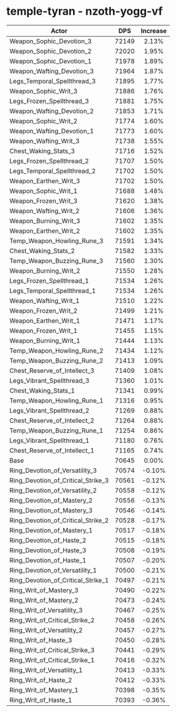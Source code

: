 # temple-tyran - nzoth-yogg-vf
| Actor | DPS | Increase |
|---|:---:|:---:|
|Weapon_Sophic_Devotion_3|72149|2.13%|
|Weapon_Sophic_Devotion_2|72020|1.95%|
|Weapon_Sophic_Devotion_1|71978|1.89%|
|Weapon_Wafting_Devotion_3|71964|1.87%|
|Legs_Temporal_Spellthread_3|71895|1.77%|
|Weapon_Sophic_Writ_3|71886|1.76%|
|Legs_Frozen_Spellthread_3|71881|1.75%|
|Weapon_Wafting_Devotion_2|71853|1.71%|
|Weapon_Sophic_Writ_2|71774|1.60%|
|Weapon_Wafting_Devotion_1|71773|1.60%|
|Weapon_Wafting_Writ_3|71738|1.55%|
|Chest_Waking_Stats_3|71716|1.52%|
|Legs_Frozen_Spellthread_2|71707|1.50%|
|Legs_Temporal_Spellthread_2|71702|1.50%|
|Weapon_Earthen_Writ_3|71702|1.50%|
|Weapon_Sophic_Writ_1|71688|1.48%|
|Weapon_Frozen_Writ_3|71620|1.38%|
|Weapon_Wafting_Writ_2|71606|1.36%|
|Weapon_Burning_Writ_3|71602|1.35%|
|Weapon_Earthen_Writ_2|71602|1.35%|
|Temp_Weapon_Howling_Rune_3|71591|1.34%|
|Chest_Waking_Stats_2|71582|1.33%|
|Temp_Weapon_Buzzing_Rune_3|71560|1.30%|
|Weapon_Burning_Writ_2|71550|1.28%|
|Legs_Frozen_Spellthread_1|71534|1.26%|
|Legs_Temporal_Spellthread_1|71534|1.26%|
|Weapon_Wafting_Writ_1|71510|1.22%|
|Weapon_Frozen_Writ_2|71499|1.21%|
|Weapon_Earthen_Writ_1|71471|1.17%|
|Weapon_Frozen_Writ_1|71455|1.15%|
|Weapon_Burning_Writ_1|71444|1.13%|
|Temp_Weapon_Howling_Rune_2|71434|1.12%|
|Temp_Weapon_Buzzing_Rune_2|71413|1.09%|
|Chest_Reserve_of_Intellect_3|71409|1.08%|
|Legs_Vibrant_Spellthread_3|71360|1.01%|
|Chest_Waking_Stats_1|71341|0.99%|
|Temp_Weapon_Howling_Rune_1|71316|0.95%|
|Legs_Vibrant_Spellthread_2|71269|0.88%|
|Chest_Reserve_of_Intellect_2|71264|0.88%|
|Temp_Weapon_Buzzing_Rune_1|71254|0.86%|
|Legs_Vibrant_Spellthread_1|71180|0.76%|
|Chest_Reserve_of_Intellect_1|71165|0.74%|
|Base|70645|0.00%|
|Ring_Devotion_of_Versatility_3|70574|-0.10%|
|Ring_Devotion_of_Critical_Strike_3|70561|-0.12%|
|Ring_Devotion_of_Versatility_2|70558|-0.12%|
|Ring_Devotion_of_Mastery_2|70556|-0.13%|
|Ring_Devotion_of_Mastery_3|70546|-0.14%|
|Ring_Devotion_of_Critical_Strike_2|70528|-0.17%|
|Ring_Devotion_of_Mastery_1|70517|-0.18%|
|Ring_Devotion_of_Haste_2|70515|-0.18%|
|Ring_Devotion_of_Haste_3|70508|-0.19%|
|Ring_Devotion_of_Haste_1|70507|-0.20%|
|Ring_Devotion_of_Versatility_1|70500|-0.21%|
|Ring_Devotion_of_Critical_Strike_1|70497|-0.21%|
|Ring_Writ_of_Mastery_3|70490|-0.22%|
|Ring_Writ_of_Mastery_2|70473|-0.24%|
|Ring_Writ_of_Versatility_3|70467|-0.25%|
|Ring_Writ_of_Critical_Strike_2|70458|-0.26%|
|Ring_Writ_of_Versatility_2|70457|-0.27%|
|Ring_Writ_of_Haste_3|70450|-0.28%|
|Ring_Writ_of_Critical_Strike_3|70441|-0.29%|
|Ring_Writ_of_Critical_Strike_1|70416|-0.32%|
|Ring_Writ_of_Versatility_1|70413|-0.33%|
|Ring_Writ_of_Haste_2|70412|-0.33%|
|Ring_Writ_of_Mastery_1|70398|-0.35%|
|Ring_Writ_of_Haste_1|70393|-0.36%|
